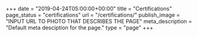 +++
date = "2019-04-24T05:00:00+00:00"
title = "Certifications"
page_status = "certifications"
url = "/certifications/"
publish_image = "INPUT URL TO PHOTO THAT DESCRIBES THE PAGE"
meta_description = "Default meta desciption for the page."
type = "page"
+++